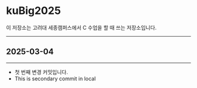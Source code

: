 # kuBig2025
이 저장소는 고려대 세종캠퍼스에서 C 수업을 할 때 쓰는 저장소입니다.

---
## 2025-03-04
---

- 첫 번째 변경 커밋입니다.
- This is secondary commit in local
